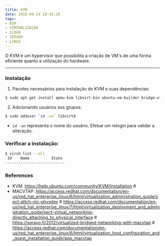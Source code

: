 ```yaml
---
title: KVM
date: 2018-09-24 18:45:20
tags:
- KVM
- VIRTUALIZAÇÃO
- CLOUD
- SERVER
- LINUX
---
```


O KVM é um hypervisor que possibilita a criação de VM's de uma forma eficiente quanto a utilização do hardware.

---
### Instalação
1. Pacotes necessários para instalação do KVM e suas dependências:
```sh
$ sudo apt-get install qemu-kvm libvirt-bin ubuntu-vm-builder bridge-utils
```
2. Adicionando usuários aos grupos:
```sh
$ sudo adduser `id -un` libvirtd
```
* `id -un` representa o nome do usuário. Efetue um relogin para validar a alteração.

### Verificar a instalação:
```sh
$ virsh list --all
 Id    Name          State
---------------------------
```

### References

- KVM: <https://help.ubuntu.com/community/KVM/Installation> #
- MACVTAP: <https://access.redhat.com/documentation/en-us/red_hat_enterprise_linux/6/html/virtualization_administration_guide/sect-attch-nic-physdev> # <https://access.redhat.com/documentation/en-us/red_hat_enterprise_linux/7/html/virtualization_deployment_and_administration_guide/sect-virtual_networking-directly_attaching_to_physical_interface> # <https://seravo.fi/2012/virtualized-bridged-networking-with-macvtap> # <https://access.redhat.com/documentation/en-us/red_hat_enterprise_linux/6/html/virtualization_host_configuration_and_guest_installation_guide/app_macvtap>
